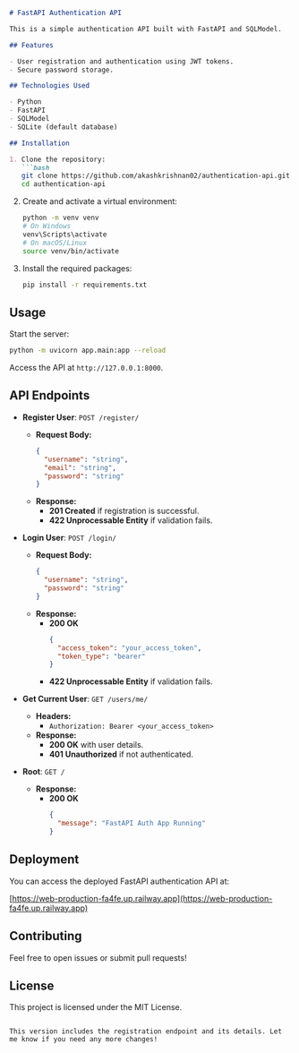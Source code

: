 ```markdown
# FastAPI Authentication API

This is a simple authentication API built with FastAPI and SQLModel.

## Features

- User registration and authentication using JWT tokens.
- Secure password storage.

## Technologies Used

- Python
- FastAPI
- SQLModel
- SQLite (default database)

## Installation

1. Clone the repository:
   ```bash
   git clone https://github.com/akashkrishnan02/authentication-api.git
   cd authentication-api
   ```

2. Create and activate a virtual environment:
   ```bash
   python -m venv venv
   # On Windows
   venv\Scripts\activate
   # On macOS/Linux
   source venv/bin/activate
   ```

3. Install the required packages:
   ```bash
   pip install -r requirements.txt
   ```

## Usage

Start the server:
```bash
python -m uvicorn app.main:app --reload
```

Access the API at `http://127.0.0.1:8000`.

## API Endpoints

- **Register User**: `POST /register/`
  - **Request Body:**
    ```json
    {
      "username": "string",
      "email": "string",
      "password": "string"
    }
    ```
  - **Response:**
    - **201 Created** if registration is successful.
    - **422 Unprocessable Entity** if validation fails.

- **Login User**: `POST /login/`
  - **Request Body:**
    ```json
    {
      "username": "string",
      "password": "string"
    }
    ```
  - **Response:**
    - **200 OK**
      ```json
      {
        "access_token": "your_access_token",
        "token_type": "bearer"
      }
      ```
    - **422 Unprocessable Entity** if validation fails.

- **Get Current User**: `GET /users/me/`
  - **Headers:**
    - `Authorization: Bearer <your_access_token>`
  - **Response:**
    - **200 OK** with user details.
    - **401 Unauthorized** if not authenticated.

- **Root**: `GET /`
  - **Response:**
    - **200 OK**
      ```json
      {
        "message": "FastAPI Auth App Running"
      }
      ```

## Deployment

You can access the deployed FastAPI authentication API at:

[https://web-production-fa4fe.up.railway.app](https://web-production-fa4fe.up.railway.app)


## Contributing

Feel free to open issues or submit pull requests!

## License

This project is licensed under the MIT License.
```

This version includes the registration endpoint and its details. Let me know if you need any more changes!